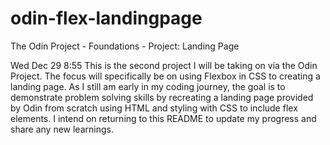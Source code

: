 # odin-flex-landingpage

The Odin Project - Foundations - Project: Landing Page

Wed Dec 29 8:55 
This is the second project I will be taking on via the Odin Project. The focus will specifically be on using Flexbox in CSS to creating a landing page. As I still am early in my coding journey, the goal is to demonstrate problem solving skills by recreating a landing page provided by Odin from scratch using HTML and styling with CSS to include flex elements. I intend on returning to this README to update my progress and share any new learnings. 